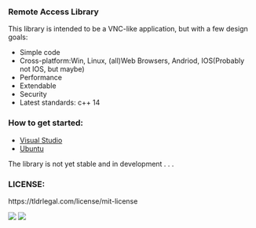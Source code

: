 <h3>Remote Access Library</h3>
<p>This library is intended to be a VNC-like application, but with a few design goals:
<ul>
<li>
Simple code
</li>
<li>
Cross-platform:Win, Linux, (all)Web Browsers, Andriod, IOS(Probably not IOS, but maybe)
</li>
<li>
Performance 
</li>
<li>
Extendable 
</li>
<li>
Security
</li>
<li>
Latest standards: c++ 14 
</li>
</ul>
<h3>How to get started:</h3>
<ul>
<li>
<a href="https://github.com/smasherprog/Remote_Access_Library/wiki/Visual-Studio-Development">Visual Studio</a>
</li>
<li>
<a href="https://github.com/smasherprog/Remote_Access_Library/wiki/Ubuntu-Development">Ubuntu</a>
</li>
</ul>
</p>
<p>The library is not yet stable and in development . . . </p>


<h3>LICENSE:</h3>
<p>https://tldrlegal.com/license/mit-license</p>
<p>
<img src="https://raw.githubusercontent.com/smasherprog/Remote_Access_Library/master/Windows_to_Linux.png" target="_blank"/>
<img src="https://raw.githubusercontent.com/smasherprog/Remote_Access_Library/master/linux_to_windows.png" target="_blank"/>
</p>
